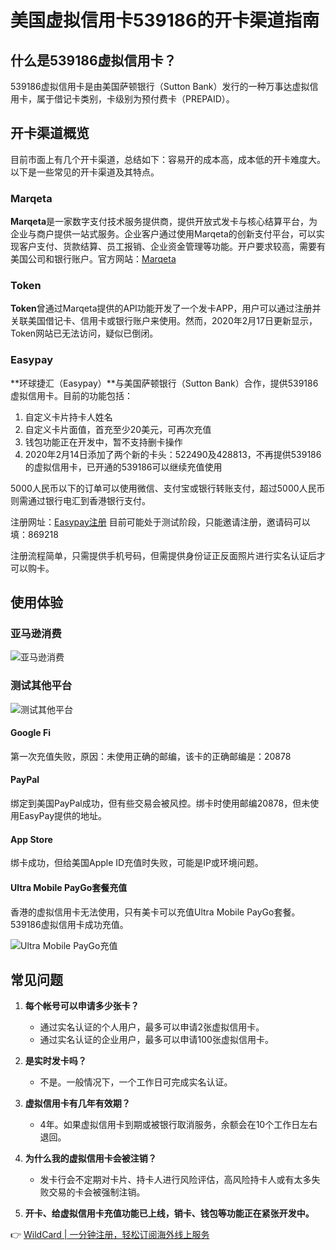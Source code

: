 # 美国虚拟信用卡539186的开卡渠道指南

## 什么是539186虚拟信用卡？

539186虚拟信用卡是由美国萨顿银行（Sutton Bank）发行的一种万事达虚拟信用卡，属于借记卡类别，卡级别为预付费卡（PREPAID）。

## 开卡渠道概览

目前市面上有几个开卡渠道，总结如下：容易开的成本高，成本低的开卡难度大。以下是一些常见的开卡渠道及其特点。

### Marqeta

**Marqeta**是一家数字支付技术服务提供商，提供开放式发卡与核心结算平台，为企业与商户提供一站式服务。企业客户通过使用Marqeta的创新支付平台，可以实现客户支付、货款结算、员工报销、企业资金管理等功能。开户要求较高，需要有美国公司和银行账户。官方网站：[Marqeta](https://www.marqeta.com/)

### Token

**Token**曾通过Marqeta提供的API功能开发了一个发卡APP，用户可以通过注册并关联美国借记卡、信用卡或银行账户来使用。然而，2020年2月17日更新显示，Token网站已无法访问，疑似已倒闭。

### Easypay

**环球捷汇（Easypay）**与美国萨顿银行（Sutton Bank）合作，提供539186虚拟信用卡。目前的功能包括：

1. 自定义卡片持卡人姓名
2. 自定义卡片面值，首充至少20美元，可再次充值
3. 钱包功能正在开发中，暂不支持删卡操作
4. 2020年2月14日添加了两个新的卡头：522490及428813，不再提供539186的虚拟信用卡，已开通的539186可以继续充值使用

5000人民币以下的订单可以使用微信、支付宝或银行转账支付，超过5000人民币则需通过银行电汇到香港银行支付。

注册网址：[Easypay注册](https://card.easypayx.com/home/register?invite=869218) 目前可能处于测试阶段，只能邀请注册，邀请码可以填：869218

注册流程简单，只需提供手机号码，但需提供身份证正反面照片进行实名认证后才可以购卡。

## 使用体验

### 亚马逊消费
![亚马逊消费](https://bbtdd.com/img/31918155.webp)

### 测试其他平台
![测试其他平台](https://bbtdd.com/img/36048075.webp)

#### Google Fi
第一次充值失败，原因：未使用正确的邮编，该卡的正确邮编是：20878

#### PayPal
绑定到美国PayPal成功，但有些交易会被风控。绑卡时使用邮编20878，但未使用EasyPay提供的地址。

#### App Store
绑卡成功，但给美国Apple ID充值时失败，可能是IP或环境问题。

#### Ultra Mobile PayGo套餐充值
香港的虚拟信用卡无法使用，只有美卡可以充值Ultra Mobile PayGo套餐。539186虚拟信用卡成功充值。

![Ultra Mobile PayGo充值](https://bbtdd.com/img/3636393505704.webp)

## 常见问题

1. **每个帐号可以申请多少张卡？**
   - 通过实名认证的个人用户，最多可以申请2张虚拟信用卡。
   - 通过实名认证的企业用户，最多可以申请100张虚拟信用卡。

2. **是实时发卡吗？**
   - 不是。一般情况下，一个工作日可完成实名认证。

3. **虚拟信用卡有几年有效期？**
   - 4年。如果虚拟信用卡到期或被银行取消服务，余额会在10个工作日左右退回。

4. **为什么我的虚拟信用卡会被注销？**
   - 发卡行会不定期对卡片、持卡人进行风险评估，高风险持卡人或有太多失败交易的卡会被强制注销。

5. **开卡、给虚拟信用卡充值功能已上线，销卡、钱包等功能正在紧张开发中。**

👉 [WildCard | 一分钟注册，轻松订阅海外线上服务](https://bbtdd.com/WildCard)